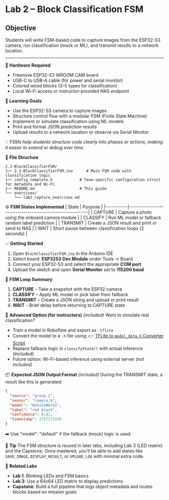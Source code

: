 # Lab 2 – Block Classification FSM

## Objective
Students will write FSM-based code to capture images from the ESP32-S3 camera, run classification (mock or ML), and transmit results to a network location.

---

🔧 **Hardware Required**
- Freenove ESP32-S3 WROOM CAM board
- USB-C to USB-A cable (for power and serial monitor)
- Colored wood blocks (3–5 types for classification)
- Local Wi-Fi access or instructor-provided NAS endpoint

🧠 **Learning Goals**
- Use the ESP32-S3 camera to capture images
- Structure control flow with a modular FSM (Finite State Machine)
- Implement or simulate classification using ML models
- Print and format JSON prediction results
- Upload results to a network location or observe via Serial Monitor

💡 _FSMs help students structure code clearly into phases or actions, making it easier to extend or debug over time._

📂 **File Structure**
```
2.3-BlockClassifierFSM/
├── 2.3-BlockClassifierFSM.ino      # Main FSM code with classification logic
├── config_template.h            # Team-specific configuration struct for metadata and Wi-Fi
├── README.md                    # This guide
└── exercises/
    └── lab2_capture_exercises.md
```

⚙️ **FSM States Implemented**
| State     | Purpose                                                  |
|-----------|----------------------------------------------------------|
| CAPTURE   | Capture a photo using the onboard camera module         |
| CLASSIFY  | Run ML model or fallback random label prediction        |
| TRANSMIT  | Create a JSON result and print or send to NAS           |
| WAIT      | Short pause between classification loops (2 seconds)    |

✅ **Getting Started**
1. Open `BlockClassifierFSM.ino` in the Arduino IDE
2. Select board: **ESP32S3 Dev Module** under Tools → Board
3. Connect your ESP32-S3 and select the appropriate **COM port**
4. Upload the sketch and open **Serial Monitor** set to **115200 baud**

🔁 **FSM Loop Summary**
1. **CAPTURE** – Take a snapshot with the ESP32 camera
2. **CLASSIFY** – Apply ML model or pick label from fallback
3. **TRANSMIT** – Create a JSON string and upload or print result
4. **WAIT** – Brief delay before returning to CAPTURE state

🚀 **Advanced Option (for instructors)** _(included)_
Want to simulate real classification?
- Train a model in Roboflow and export as `.tflite`
- Convert the model to a `.h` file using:
  👉 [TFLite to `model_data.h` Converter Script](https://github.com/NextShiftAI/tflite-header-converter)
- Replace fallback logic in `classifyState()` with actual inference _(included)_
- Future option: Wi-Fi-based inference using external server _(not included)_

📦 **Expected JSON Output Format** _(included)_
During the TRANSMIT state, a result like this is generated:
```json
{
  "source": "group_1",
  "sensor": "camera_b",
  "model": "MobileNetV2",
  "label": "red block",
  "confidence": 0.82,
  "timestamp": 1717271938
}
```
➡️ Use "model": "default" if the fallback (mock) logic is used.

📌 **Tip**
The FSM structure is reused in later labs, including Lab 3 (LED matrix) and the Capstone. Once mastered, you’ll be able to add states like `SAVE_IMAGE`, `DISPLAY_RESULT`, or `UPLOAD_LOG` with minimal extra code.

🧪 **Related Labs**
- **Lab 1**: Blinking LEDs and FSM basics
- **Lab 3**: Use a 64x64 LED matrix to display predictions
- **Capstone**: Build a full pipeline that logs object metadata and routes blocks based on mission goals

